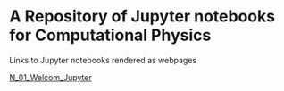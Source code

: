 # A Repository of Jupyter notebooks for Computational Physics

Links to Jupyter notebooks rendered as webpages

[N_01_Welcom_Jupyter](http://vrinceanu.github.io/shared-jupyter/N01_Welcome_Jupyter.html)
